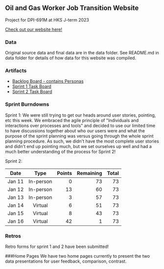 ## Oil and Gas Worker Job Transition Website
Project for DPI-691M at HKS J-term 2023

[Check out our website here!](https://jtammelleo.github.io/job-website)

### Data
Original source data and final data are in the data folder. See README.md in data folder for details of how data for this website was compiled. 

### Artifacts
* [Backlog Board - contains Personas](https://github.com/users/jtammelleo/projects/1/views/1)
* [Sprint 1 Task Board](https://github.com/users/jtammelleo/projects/4/views/1)
* [Sprint 2 Task Board](https://github.com/users/jtammelleo/projects/5/views/1)

### Sprint Burndowns
Sprint 1: We were still trying to get our heads around user stories, pointing, etc this week. We embraced the agile principle of "Individuals and interactions over processes and tools" and decided to use our limited time to have discussions together about who our users were and what the purpose of the sprint planning was versus going through the whole sprint planning procedure. As such, we didn't have the most complete user stories and didn't end up pointing much, but we set ourselves up well and had a much better understanding of the process for Sprint 2!

Sprint 2:

| Date        | Type           | Points  | Remaining  | Total  |
| ------------- |:-------------:| -----:|-----: | -----:
| Jan 11 | In-person | 0| 73 | 73 |
| Jan 12 | In-person | 13 | 60 | 73 |
| Jan 13 | In-person      | 3 | 57 | 73 |
| Jan 14 | Virtual        | 6 | 51 | 73 |
| Jan 15 | Virtual        | 8 | 43 | 73 |
| Jan 16 | Virtual        | 42 | 1 | 73 |

### Retros
Retro forms for sprint 1 and 2 have been submitted!

###Home Pages
We have two home pages currently to present the two data presentations for user feedback, comparison, contrast.
